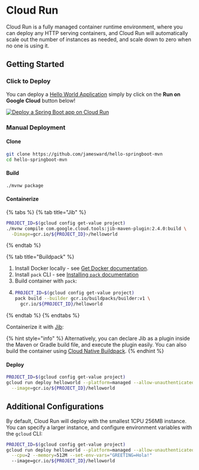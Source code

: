 # Cloud Run

Cloud Run is a fully managed container runtime environment, where you can deploy any HTTP serving containers, and Cloud Run will automatically scale out the number of instances as needed, and scale down to zero when no one is using it.

## Getting Started

### Click to Deploy

You can deploy a [Hello World Application](https://github.com/jamesward/hello-springboot-mvn.git) simply by click on the **Run on Google Cloud** button below!

[![Deploy a Spring Boot app on Cloud Run](https://deploy.cloud.run/button.svg)](https://deploy.cloud.run/?git_repo=https://github.com/jamesward/hello-springboot-mvn.git)

### Manual Deployment

#### Clone

```bash
git clone https://github.com/jamesward/hello-springboot-mvn
cd hello-springboot-mvn
```

#### Build

```bash
./mvnw package
```

#### Containerize

{% tabs %}
{% tab title="Jib" %}
```bash
PROJECT_ID=$(gcloud config get-value project)
./mvnw compile com.google.cloud.tools:jib-maven-plugin:2.4.0:build \
  -Dimage=gcr.io/${PROJECT_ID}>/helloworld
```
{% endtab %}

{% tab title="Buildpack" %}
1. Install Docker locally - see [Get Docker documentation](https://docs.docker.com/get-docker/).
2. Install `pack` CLI - see [Installing `pack` documentation](https://buildpacks.io/docs/install-pack/)
3. Build container with `pack`:
4. ```bash
   PROJECT_ID=$(gcloud config get-value project)
   pack build --builder gcr.io/buildpacks/builder:v1 \
     gcr.io/${PROJECT_ID}/helloworld 
   ```
{% endtab %}
{% endtabs %}

Containerize it with [Jib](https://github.com/GoogleContainerTools/jib):

{% hint style="info" %}
Alternatively, you can declare Jib as a plugin inside the Maven or Gradle build file, and execute the plugin easily.  You can also build the container using [Cloud Native Buildpack](https://buildpacks.io/).
{% endhint %}

#### Deploy

```bash
PROJECT_ID=$(gcloud config get-value project)
gcloud run deploy helloworld --platform=managed --allow-unauthenticated \
  --image=gcr.io/${PROJECT_ID}/helloworld
```

## Additional Configurations

By default, Cloud Run will deploy with the smallest 1CPU 256MB instance. You can specify a larger instance, and configure environment variables with the `gcloud` CLI:

```bash
PROJECT_ID=$(gcloud config get-value project)
gcloud run deploy helloworld --platform=managed --allow-unauthenticated \
  --cpu=2 --memory=512M --set-env-vars="GREETING=Hola!"
  --image=gcr.io/${PROJECT_ID}/helloworld
```

